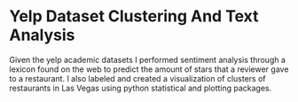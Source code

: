 # Yelp Dataset Clustering And Text Analysis

Given the yelp academic datasets I performed sentiment analysis through a lexicon found on the web to predict the amount of stars that a reviewer gave to a restaurant. I also labeled and created a visualization of clusters of restaurants in Las Vegas using python statistical and plotting packages. 
